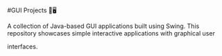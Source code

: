 #GUI Projects 🎨🖥️

A collection of Java-based GUI applications built using Swing. This repository showcases simple interactive applications with graphical user 

interfaces.
 
 
